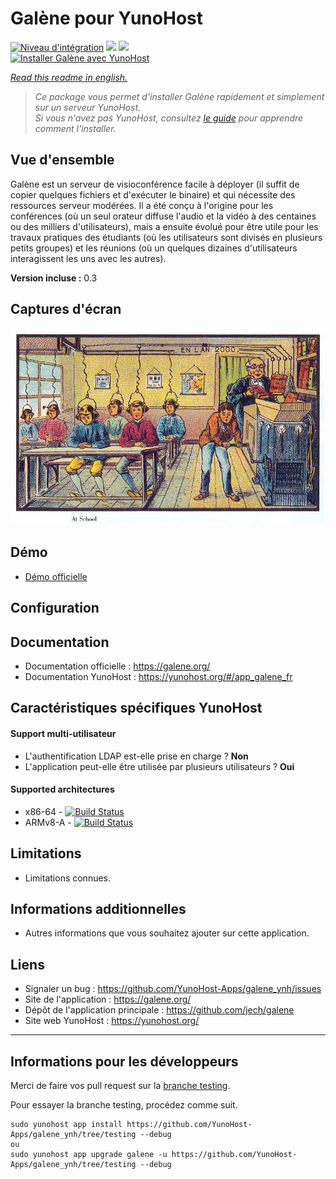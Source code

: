 # Galène pour YunoHost

[![Niveau d'intégration](https://dash.yunohost.org/integration/galene.svg)](https://dash.yunohost.org/appci/app/galene) ![](https://ci-apps.yunohost.org/ci/badges/galene.status.svg) ![](https://ci-apps.yunohost.org/ci/badges/galene.maintain.svg)  
[![Installer Galène avec YunoHost](https://install-app.yunohost.org/install-with-yunohost.svg)](https://install-app.yunohost.org/?app=galene)

*[Read this readme in english.](./README.md)* 

> *Ce package vous permet d'installer Galène rapidement et simplement sur un serveur YunoHost.  
Si vous n'avez pas YunoHost, consultez [le guide](https://yunohost.org/#/install) pour apprendre comment l'installer.*

## Vue d'ensemble
Galène est un serveur de visioconférence facile à déployer (il suffit de copier quelques fichiers et d'exécuter le binaire) et qui nécessite des ressources serveur modérées. Il a été conçu à l'origine pour les conférences (où un seul orateur diffuse l'audio et la vidéo à des centaines ou des milliers d'utilisateurs), mais a ensuite évolué pour être utile pour les travaux pratiques des étudiants (où les utilisateurs sont divisés en plusieurs petits groupes) et les réunions (où un quelques dizaines d'utilisateurs interagissent les uns avec les autres).

**Version incluse :** 0.3

## Captures d'écran

![](France_in_XXI_Century._School.jpg)

## Démo

* [Démo officielle](https://galene.org:8443/)

## Configuration

## Documentation

 * Documentation officielle : https://galene.org/
 * Documentation YunoHost : https://yunohost.org/#/app_galene_fr

## Caractéristiques spécifiques YunoHost

#### Support multi-utilisateur

* L'authentification LDAP est-elle prise en charge ? **Non**
* L'application peut-elle être utilisée par plusieurs utilisateurs ? **Oui**

#### Supported architectures

* x86-64 - [![Build Status](https://ci-apps.yunohost.org/ci/logs/galene%20%28Apps%29.svg)](https://ci-apps.yunohost.org/ci/apps/galene/)
* ARMv8-A - [![Build Status](https://ci-apps-arm.yunohost.org/ci/logs/galene%20%28Apps%29.svg)](https://ci-apps-arm.yunohost.org/ci/apps/galene/)

## Limitations

* Limitations connues.

## Informations additionnelles

* Autres informations que vous souhaitez ajouter sur cette application.

## Liens

 * Signaler un bug : https://github.com/YunoHost-Apps/galene_ynh/issues
 * Site de l'application : https://galene.org/
 * Dépôt de l'application principale : https://github.com/jech/galene
 * Site web YunoHost : https://yunohost.org/

---

## Informations pour les développeurs

Merci de faire vos pull request sur la [branche testing](https://github.com/YunoHost-Apps/galene_ynh/tree/testing).

Pour essayer la branche testing, procédez comme suit.
```
sudo yunohost app install https://github.com/YunoHost-Apps/galene_ynh/tree/testing --debug
ou
sudo yunohost app upgrade galene -u https://github.com/YunoHost-Apps/galene_ynh/tree/testing --debug
```
